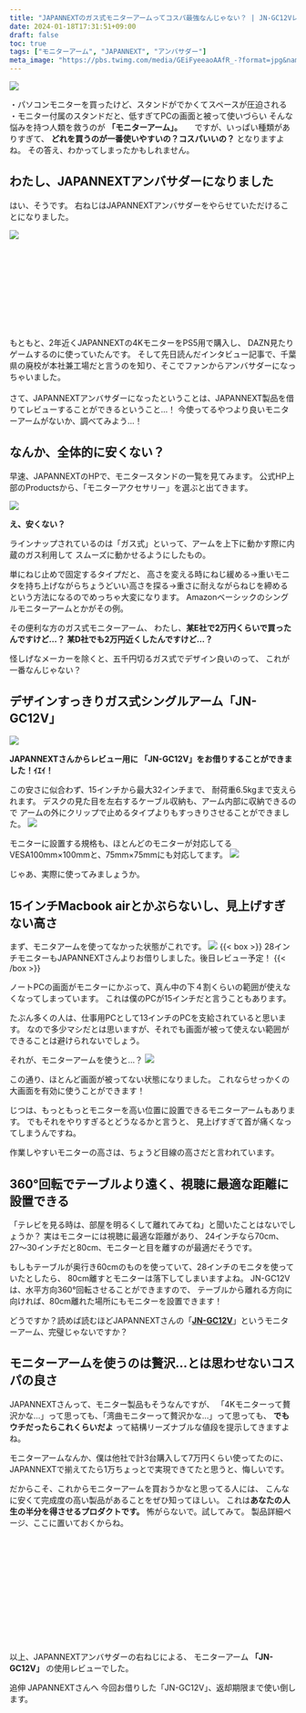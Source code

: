 ```yaml
---
title: "JAPANNEXTのガス式モニターアームってコスパ最強なんじゃない？ | JN-GC12Vレビュー"
date: 2024-01-18T17:31:51+09:00
draft: false
toc: true
tags: ["モニターアーム", "JAPANNEXT", "アンバサダー"]
meta_image: "https://pbs.twimg.com/media/GEiFyeeaoAAfR_-?format=jpg&name=large"
---
```


![](https://pbs.twimg.com/media/GEiFyeeaoAAfR_-?format=jpg&name=large)

・パソコンモニターを買ったけど、スタンドがでかくてスペースが圧迫される
・モニター付属のスタンドだと、低すぎてPCの画面と被って使いづらい
そんな悩みを持つ人類を救うのが **「モニターアーム」。** 
　
ですが、いっぱい種類がありすぎて、
 **どれを買うのが一番使いやすいの？コスパいいの？** となりますよね。
その答え、わかってしまったかもしれません。

<!--more-->

## わたし、JAPANNEXTアンバサダーになりました

はい、そうです。
右ねじはJAPANNEXTアンバサダーをやらせていただけることになりました。

![](https://pbs.twimg.com/media/GEiOQURbwAA8XcN?format=jpg&name=large)

<div class="iframely-embed"><div class="iframely-responsive" style="height: 140px; padding-bottom: 0;"><a href="https://jp.japannext.com/pages/ambassador-intro" data-iframely-url="//iframely.net/ulLVux6?card=small"></a></div></div><script async src="//iframely.net/embed.js"></script>
<br>
もともと、2年近くJAPANNEXTの4KモニターをPS5用で購入し、
DAZN見たりゲームするのに使っていたんです。
そして先日読んだインタビュー記事で、千葉県の廃校が本社兼工場だと言うのを知り、そこでファンからアンバサダーになっちゃいました。
<br>
<br>
さて、JAPANNEXTアンバサダーになったということは、JAPANNEXT製品を借りてレビューすることができるということ…！
今使ってるやつより良いモニターアームがないか、調べてみよう…！

## なんか、全体的に安くない？
早速、JAPANNEXTのHPで、モニタースタンドの一覧を見てみます。
公式HP上部のProductsから、「モニターアクセサリー」を選ぶと出てきます。

![](https://pbs.twimg.com/media/GEiStORaMAE_KW9?format=jpg&name=large)

**え、安くない？**

ラインナップされているのは「ガス式」といって、アームを上下に動かす際に内蔵のガス利用して
スムーズに動かせるようにしたもの。

単にねじ止めで固定するタイプだと、
高さを変える時にねじ緩める→重いモニタを持ち上げながらちょうどいい高さを探る→重さに耐えながらねじを締める
という方法になるのでめっちゃ大変になります。
Amazonベーシックのシングルモニターアームとかがその例。

その便利な方のガス式モニターアーム、
わたし、**某E社で2万円くらいで買ったんですけど…？
某D社でも2万円近くしたんですけど…？**

怪しげなメーカーを除くと、五千円切るガス式でデザイン良いのって、
これが一番なんじゃない？

## デザインすっきりガス式シングルアーム「JN-GC12V」

![](https://pbs.twimg.com/media/GElrdOabwAAedr0?format=jpg&name=4096x4096)

**JAPANNEXTさんからレビュー用に
「JN-GC12V」をお借りすることができました！ｲｴｲ！**

この安さに似合わず、15インチから最大32インチまで、
耐荷重6.5kgまで支えられます。
デスクの見た目を左右するケーブル収納も、アーム内部に収納できるので
アームの外にクリップで止めるタイプよりもすっきりさせることができました。
![](https://pbs.twimg.com/media/GEiFusLbcAArVdi?format=jpg&name=large)

モニターに設置する規格も、ほとんどのモニターが対応してるVESA100mm×100mmと、75mm×75mmにも対応してます。
![](https://pbs.twimg.com/media/GEiH7OsasAAu1_T?format=jpg&name=large)

じゃあ、実際に使ってみましょうか。

## 15インチMacbook airとかぶらないし、見上げすぎない高さ

まず、モニタアームを使ってなかった状態がこれです。
![](https://pbs.twimg.com/media/GEiIIdabYAEm3aP?format=jpg&name=large)
{{< box >}}
28インチモニターもJAPANNEXTさんよりお借りしました。後日レビュー予定！
{{< /box >}}

ノートPCの画面がモニターにかぶって、真ん中の下４割くらいの範囲が使えなくなってしまっています。
これは僕のPCが15インチだと言うこともあります。

たぶん多くの人は、仕事用PCとして13インチのPCを支給されていると思います。
なので多少マシだとは思いますが、それでも画面が被って使えない範囲ができることは避けられないでしょう。

それが、モニターアームを使うと…？
![](https://pbs.twimg.com/media/GEiGtlRbEAAuBzX?format=jpg&name=4096x4096)

この通り、ほとんど画面が被ってない状態になりました。
これならせっかくの大画面を有効に使うことができます！

じつは、もっともっとモニターを高い位置に設置できるモニターアームもあります。
でもそれをやりすぎるとどうなるかと言うと、
見上げすぎて首が痛くなってしまうんですね。

作業しやすいモニターの高さは、ちょうど目線の高さだと言われています。

## 360°回転でテーブルより遠く、視聴に最適な距離に設置できる
「テレビを見る時は、部屋を明るくして離れてみてね」と聞いたことはないでしょうか？
実はモニターには視聴に最適な距離があり、
24インチなら70cm、27〜30インチだと80cm、モニターと目を離すのが最適だそうです。

もしもテーブルが奥行き60cmのものを使っていて、28インチのモニタを使っていたとしたら、
80cm離すとモニターは落下してしまいますよね。
JN-GC12Vは、水平方向360°回転させることができますので、
テーブルから離れる方向に向ければ、80cm離れた場所にもモニターを設置できます！

どうですか？読めば読むほどJAPANNEXTさんの「[**JN-GC12V**](https://jp.japannext.com/products/jn-gc12v?variant=42908478111922)」というモニターアーム、完璧じゃないですか？

## モニターアームを使うのは贅沢…とは思わせないコスパの良さ

JAPANNEXTさんって、モニター製品もそうなんですが、
「4Kモニターって贅沢かな…」って思っても、「湾曲モニターって贅沢かな…」って思っても、
**でもウチだったらこれくらいだよ** って結構リーズナブルな値段を提示してきますよね。

モニターアームなんか、僕は他社で計3台購入して7万円くらい使ってたのに、
JAPANNEXTで揃えてたら1万ちょっとで実現できてたと思うと、悔しいです。

だからこそ、これからモニターアームを買おうかなと思ってる人には、
こんなに安くて完成度の高い製品があることをぜひ知ってほしい。
これは**あなたの人生の半分を得させるプロダクトです。**
怖がらないで。試してみて。
製品詳細ページ、ここに置いておくからね。
<div class="iframely-embed"><div class="iframely-responsive" style="height: 170px; padding-bottom: 0;"><a href="https://jp.japannext.com/products/jn-gc12v" data-iframely-url="//iframely.net/5Wmq6R6"></a></div></div><script async src="//iframely.net/embed.js"></script>

<br>

以上、JAPANNEXTアンバサダーの右ねじによる、
モニターアーム **「JN-GC12V」** の使用レビューでした。


追伸
JAPANNEXTさんへ
今回お借りした「JN-GC12V」、返却期限まで使い倒します。